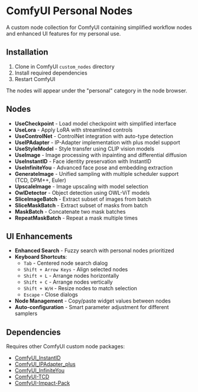 # ComfyUI Personal Nodes

A custom node collection for ComfyUI containing simplified workflow nodes and enhanced UI features for my personal use.

## Installation

1. Clone in ComfyUI `custom_nodes` directory
2. Install required dependencies
3. Restart ComfyUI

The nodes will appear under the "personal" category in the node browser.

## Nodes

- **UseCheckpoint** - Load model checkpoint with simplified interface
- **UseLora** - Apply LoRA with streamlined controls
- **UseControlNet** - ControlNet integration with auto-type detection
- **UseIPAdapter** - IP-Adapter implementation with plus model support
- **UseStyleModel** - Style transfer using CLIP vision models
- **UseImage** - Image processing with inpainting and differential diffusion
- **UseInstantID** - Face identity preservation with InstantID
- **UseInfiniteYou** - Advanced face pose and embedding extraction
- **GenerateImage** - Unified sampling with multiple scheduler support (TCD, DPM++, Euler)
- **UpscaleImage** - Image upscaling with model selection
- **OwlDetector** - Object detection using OWL-ViT models
- **SliceImageBatch** - Extract subset of images from batch
- **SliceMaskBatch** - Extract subset of masks from batch
- **MaskBatch** - Concatenate two mask batches
- **RepeatMaskBatch** - Repeat a mask multiple times

## UI Enhancements

- **Enhanced Search** - Fuzzy search with personal nodes prioritized
- **Keyboard Shortcuts**:
  - `Tab` - Centered node search dialog
  - `Shift + Arrow Keys` - Align selected nodes
  - `Shift + L` - Arrange nodes horizontally
  - `Shift + C` - Arrange nodes vertically
  - `Shift + W/H` - Resize nodes to match selection
  - `Escape` - Close dialogs
- **Node Management** - Copy/paste widget values between nodes
- **Auto-configuration** - Smart parameter adjustment for different samplers

## Dependencies

Requires other ComfyUI custom node packages:

- [ComfyUI_InstantID](https://github.com/cubiq/ComfyUI_InstantID)
- [ComfyUI_IPAdapter_plus](https://github.com/cubiq/ComfyUI_IPAdapter_plus)
- [ComfyUI_InfiniteYou](https://github.com/bytedance/ComfyUI_InfiniteYou)
- [ComfyUI-TCD](https://github.com/JettHu/ComfyUI-TCD)
- [ComfyUI-Impact-Pack](https://github.com/ltdrdata/ComfyUI-Impact-Pack)

